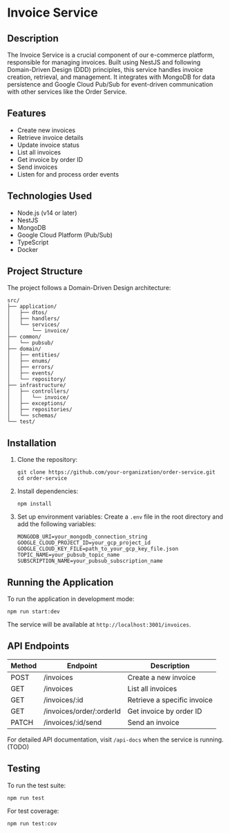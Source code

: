 # Invoice Service

## Description

The Invoice Service is a crucial component of our e-commerce platform, responsible for managing invoices. Built using NestJS and following Domain-Driven Design (DDD) principles, this service handles invoice creation, retrieval, and management. It integrates with MongoDB for data persistence and Google Cloud Pub/Sub for event-driven communication with other services like the Order Service.

## Features

- Create new invoices
- Retrieve invoice details
- Update invoice status
- List all invoices
- Get invoice by order ID
- Send invoices
- Listen for and process order events

## Technologies Used

- Node.js (v14 or later)
- NestJS
- MongoDB
- Google Cloud Platform (Pub/Sub)
- TypeScript
- Docker

## Project Structure

The project follows a Domain-Driven Design architecture:

```
src/
├── application/
│   ├── dtos/
│   ├── handlers/
│   └── services/
│       └── invoice/
├── common/
│   └── pubsub/
├── domain/
│   ├── entities/
│   ├── enums/
│   ├── errors/
│   ├── events/
│   └── repository/
├── infrastructure/
│   ├── controllers/
│   │   └── invoice/
│   ├── exceptions/
│   ├── repositories/
│   └── schemas/
└── test/
```


## Installation

1. Clone the repository:
   ```
   git clone https://github.com/your-organization/order-service.git
   cd order-service
   ```

2. Install dependencies:
   ```
   npm install
   ```

3. Set up environment variables:
   Create a `.env` file in the root directory and add the following variables:
   ```
   MONGODB_URI=your_mongodb_connection_string
   GOOGLE_CLOUD_PROJECT_ID=your_gcp_project_id
   GOOGLE_CLOUD_KEY_FILE=path_to_your_gcp_key_file.json
   TOPIC_NAME=your_pubsub_topic_name
   SUBSCRIPTION_NAME=your_pubsub_subscription_name
   ```

## Running the Application

To run the application in development mode:

```
npm run start:dev
```

The service will be available at `http://localhost:3001/invoices`.

## API Endpoints

| Method | Endpoint | Description |
|--------|----------|-------------|
| POST   | /invoices | Create a new invoice |
| GET    | /invoices | List all invoices |
| GET    | /invoices/:id | Retrieve a specific invoice |
| GET    | /invoices/order/:orderId | Get invoice by order ID |
| PATCH  | /invoices/:id/send | Send an invoice |

For detailed API documentation, visit `/api-docs` when the service is running. (TODO)

## Testing

To run the test suite:

```
npm run test
```

For test coverage:

```
npm run test:cov
```
